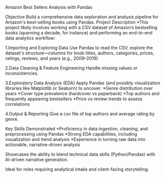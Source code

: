 Amazon Best Sellers Analysis with Pandas

Objective
Build a comprehensive data exploration and analysis pipeline for Amazon's best-selling books using Pandas.
Project Description
*This project likely involves working with a CSV dataset of Amazon’s bestselling books (spanning a decade, for instance) and performing an end-to-end data analytics workflow:

1.Importing and Exploring Data
Use Pandas to read the CSV, explore the dataset's structure—columns for book titles, authors, categories, prices, ratings, reviews, and years (e.g., 2009–2019) 

2.Data Cleaning & Feature Engineering
Handle missing values or inconsistencies.

3.Exploratory Data Analysis (EDA)
Apply Pandas (and possibly visualization libraries like Matplotlib or Seaborn) to uncover:
*Genre distribution over years
*Cover type prevalence (hardcover vs paperback)
*Top authors and frequently appearing bestsellers
*Price vs review trends to assess correlations 

4.Output & Reporting
Give a csv file of top authors and average rating by genre.

Key Skills Demonstrated
*Proficiency in data ingestion, cleaning, and preprocessing using Pandas
*Strong EDA capabilities, including visualization and trend analysis
*Experience in turning raw data into actionable, narrative-driven analysis



Showcases the ability to blend technical data skills (Python/Pandas) with AI-driven narrative generation.

Ideal for roles requiring analytical intake and client-facing storytelling.
